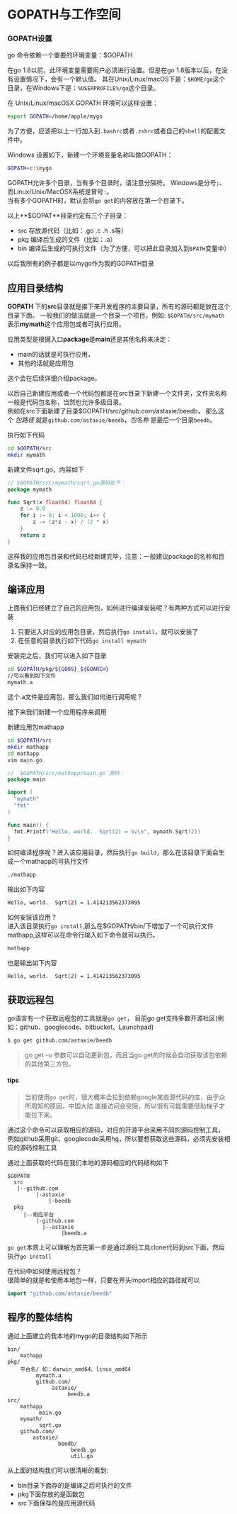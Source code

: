# GOPATH与工作空间

### GOPATH设置
go 命令依赖一个重要的环境变量：$GOPATH

在go 1.8以前，此环境变量需要用户必须进行设置。但是在go 1.8版本以后，在没有设置情况下，会有一个默认值。
其在Unix/Linux/macOS下是：`$HOME/go`这个目录，在Windows下是：`%USERPROFILE%/go`这个目录。

在 Unix/Linux/macOSX GOPATH 环境可以这样设置：
```sh
export GOPATH=/home/apple/mygo
```
为了方便，应该把以上一行加入到`.bashrc`或者`.zshrc`或者自己的`shell`的配置文件中。

Windows 设置如下，新建一个环境变量名称叫做GOPATH：
```sh
GOPATH=c:\mygo
```
GOPATH允许多个目录，当有多个目录时，请注意分隔符。 Windows是分号`;`、而Linux/Unix/MacOSX系统是冒号`:`。   
当有多个GOPATH时，默认会将`go get`的内容放在第一个目录下。

以上**$GOPAT**目录约定有三个子目录：   
- src 存放源代码（比如：.go .c .h .s等）
- pkg 编译后生成的文件（比如：.a）
- bin 编译后生成的可执行文件（为了方便，可以把此目录加入到`$PATH`变量中）

以后我所有的例子都是以mygo作为我的GOPATH目录

## 应用目录结构
**GOPATH** 下的**src**目录就是接下来开发程序的主要目录，所有的源码都是放在这个目录下面。
一般我们的做法就是一个目录一个项目，例如: `$GOPATH/src/mymath` 表示**mymath**这个应用包或者可执行应用。

应用类型是根据入口**package**是**main**还是其他名称来决定：

* main的话就是可执行应用，
* 其他的话就是应用包

这个会在后续详细介绍package。

以后自己新建应用或者一个代码包都是在src目录下新建一个文件夹，文件夹名称一般是代码包名称，当然也允许多级目录。   
例如在src下面新建了目录$GOPATH/src/github.com/astaxie/beedb，
那么这个 *包路径* 就是`github.com/astaxie/beedb`，*包名称* 是最后一个目录`beedb`。

执行如下代码
```sh
cd $GOPATH/src
mkdir mymath
```

新建文件sqrt.go，内容如下
```go
// $GOPATH/src/mymath/sqrt.go源码如下：
package mymath

func Sqrt(x float64) float64 {
	z := 0.0
	for i := 0; i < 1000; i++ {
		z -= (z*z - x) / (2 * x)
	}
	return z
}
```
这样我的应用包目录和代码已经新建完毕，注意：一般建议package的名称和目录名保持一致。

## 编译应用
上面我们已经建立了自己的应用包，如何进行编译安装呢？有两种方式可以进行安装

  1. 只要进入对应的应用包目录，然后执行`go install`，就可以安装了
  2. 在任意的目录执行如下代码`go install mymath`

安装完之后，我们可以进入如下目录
```sh
cd $GOPATH/pkg/${GOOS}_${GOARCH}
//可以看到如下文件
mymath.a
```
这个.a文件是应用包，那么我们如何进行调用呢？

接下来我们新建一个应用程序来调用

新建应用包mathapp
```sh
cd $GOPATH/src
mkdir mathapp
cd mathapp
vim main.go
```

```go
// `$GOPATH/src/mathapp/main.go`源码：
package main

import (
  "mymath"
  "fmt"
)

func main() {
  fmt.Printf("Hello, world.  Sqrt(2) = %v\n", mymath.Sqrt(2))
}
```
如何编译程序呢？进入该应用目录，然后执行`go build`，那么在该目录下面会生成一个mathapp的可执行文件
```sh
./mathapp
```
输出如下内容
```sh
Hello, world.  Sqrt(2) = 1.414213562373095
```
如何安装该应用？   
进入该目录执行`go install`,那么在$GOPATH/bin/下增加了一个可执行文件mathapp,这样可以在命令行输入如下命令就可以执行。
```sh
mathapp
```

也是输出如下内容
```
Hello, world.  Sqrt(2) = 1.414213562373095
```

## 获取远程包
go语言有一个获取远程包的工具就是`go get`，
目前go get支持多数开源社区(例如：github、googlecode、bitbucket、Launchpad)
```sh
$ go get github.com/astaxie/beedb
```
> go get -u 参数可以自动更新包，而且当go get的时候会自动获取该包依赖的其他第三方包。

#### tips
> 当前使用`go get`时，很大概率会拉到依赖google某些源代码的库，由于众所周知的原因，中国大陆
> 直接访问会受阻，所以很有可能需要借助梯子才能拉下来。

通过这个命令可以获取相应的源码，对应的开源平台采用不同的源码控制工具，
例如github采用git、googlecode采用hg，所以要想获取这些源码，必须先安装相应的源码控制工具

通过上面获取的代码在我们本地的源码相应的代码结构如下
```
$GOPATH
  src
   |--github.com
		 |-astaxie
			 |-beedb
  pkg
	 |--相应平台
		 |-github.com
		   |--astaxie
				 |beedb.a
```

`go get`本质上可以理解为首先第一步是通过源码工具clone代码到src下面，然后执行`go install`

在代码中如何使用远程包？   
很简单的就是和使用本地包一样，只要在开头import相应的路径就可以
```go
import "github.com/astaxie/beedb"
```

## 程序的整体结构
通过上面建立的我本地的mygo的目录结构如下所示
```
bin/
	mathapp
pkg/
	平台名/ 如：darwin_amd64、linux_amd64
		 mymath.a
		 github.com/
			  astaxie/
				   beedb.a
src/
	mathapp
		  main.go
	mymath/
		  sqrt.go
	github.com/
	    astaxie/
				beedb/
					beedb.go
					util.go
```

从上面的结构我们可以很清晰的看到:
 * bin目录下面存的是编译之后可执行的文件
 * pkg下面存放的是函数包
 * src下面保存的是应用源代码
